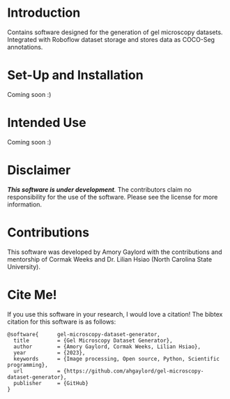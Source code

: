 # Introduction
Contains software designed for the generation of gel microscopy datasets. Integrated with Roboflow dataset storage and stores data as COCO-Seg annotations.

# Set-Up and Installation
Coming soon :)

# Intended Use
Coming soon :)

# Disclaimer
*__This software is under development__.* The contributors claim no responsibility for the use of the software. Please see the license for more information.

# Contributions
This software was developed by Amory Gaylord with the contributions and mentorship of Cormak Weeks and Dr. Lilian Hsiao (North Carolina State University).

# Cite Me!
If you use this software in your research, I would love a citation! The bibtex citation for this software is as follows:

    @software{      gel-microscopy-dataset-generator,
      title         = {Gel Microscopy Dataset Generator},
      author        = {Amory Gaylord, Cormak Weeks, Lilian Hsiao},
      year          = {2023},
      keywords      = {Image processing, Open source, Python, Scientific programming},
      url           = {https://github.com/ahgaylord/gel-microscopy-dataset-generator},
      publisher     = {GitHub}
    }
